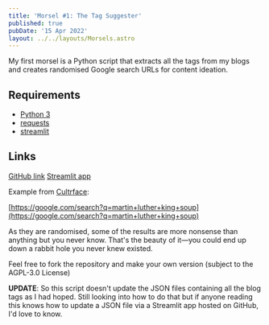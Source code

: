 ```yaml
---
title: 'Morsel #1: The Tag Suggester'
published: true
pubDate: '15 Apr 2022'
layout: ../../layouts/Morsels.astro
---
```


My first morsel is a Python script that extracts all the tags from my blogs and creates randomised Google search URLs for content ideation.

## Requirements

* [Python 3](https://www.python.org/downloads/)
* [requests](https://requests.readthedocs.io/en/latest/)
* [streamlit](https://streamlit.io/)

## Links

[GitHub link](https://github.com/starchildluke/tag_suggester/)
[Streamlit app](https://share.streamlit.io/starchildluke/tag_suggester/main/tagsuggester.py)

Example from [Cultrface](https://cultrface.co.uk):

[https://google.com/search?q=martin+luther+king+soup](https://google.com/search?q=martin+luther+king+soup)

As they are randomised, some of the results are more nonsense than anything but you never know. That's the beauty of it&mdash;you could end up down a rabbit hole you never knew existed.

Feel free to fork the repository and make your own version (subject to the AGPL-3.0 License)

**UPDATE**: So this script doesn't update the JSON files containing all the blog tags as I had hoped. Still looking into how to do that but if anyone reading this knows how to update a JSON file via a Streamlit app hosted on GitHub, I'd love to know.